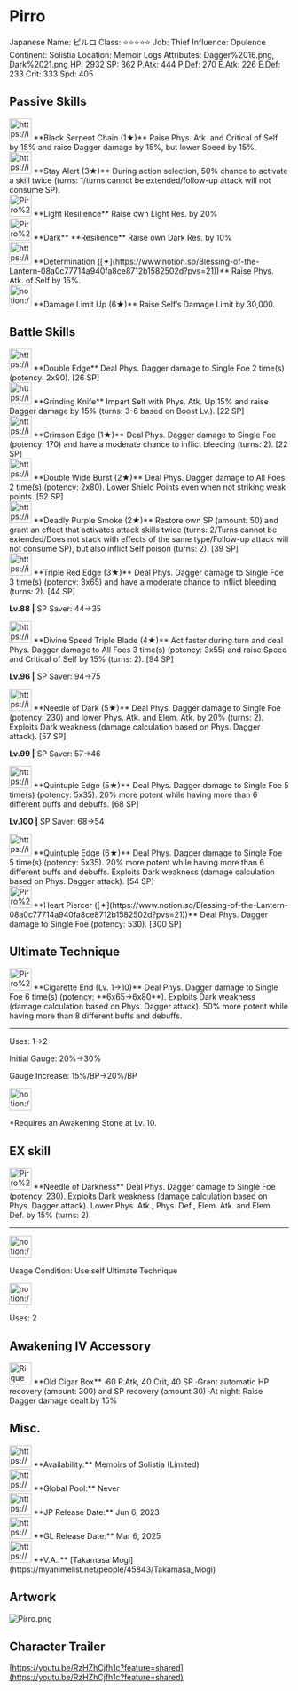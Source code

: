 # Pirro

Japanese Name: ピルロ
Class: ⭐️⭐️⭐️⭐️⭐️
Job: Thief
Influence: Opulence
Continent: Solistia
Location: Memoir Logs
Attributes: Dagger%2016.png, Dark%2021.png
HP: 2932
SP: 362
P.Atk: 444
P.Def: 270
E.Atk: 226
E.Def: 233
Crit: 333
Spd: 405

## Passive Skills

<aside>
<img src="https://img.game8.jp/6930264/24b55d7577091c0cb934eef83b75b2c5.png/show" alt="https://img.game8.jp/6930264/24b55d7577091c0cb934eef83b75b2c5.png/show" width="40px" /> **Black Serpent Chain (1★)**
Raise Phys. Atk. and Critical of Self by 15% and raise Dagger damage by 15%, but lower Speed by 15%.

</aside>

<aside>
<img src="https://img.game8.jp/6974757/32d91e4cab8447d366e20e2ffc44e560.png/show" alt="https://img.game8.jp/6974757/32d91e4cab8447d366e20e2ffc44e560.png/show" width="40px" /> **Stay Alert (3★)**
During action selection, 50% chance to activate a skill twice (turns: 1/turns cannot be extended/follow-up attack will not consume SP).

</aside>

<aside>
<img src="Pirro%2004f0886a45b248a1be8fcb9b16417e7a/Light_Resilience.png" alt="Pirro%2004f0886a45b248a1be8fcb9b16417e7a/Light_Resilience.png" width="40px" /> **Light Resilience**
Raise own Light Res. by 20%

</aside>

<aside>
<img src="Pirro%2004f0886a45b248a1be8fcb9b16417e7a/Dark_Resilience.png" alt="Pirro%2004f0886a45b248a1be8fcb9b16417e7a/Dark_Resilience.png" width="40px" /> **Dark** **Resilience**
Raise own Dark Res. by 10%

</aside>

<aside>
<img src="https://img.game8.jp/6930264/24b55d7577091c0cb934eef83b75b2c5.png/show" alt="https://img.game8.jp/6930264/24b55d7577091c0cb934eef83b75b2c5.png/show" width="40px" /> **Determination ([✦](https://www.notion.so/Blessing-of-the-Lantern-08a0c77714a940fa8ce8712b1582502d?pvs=21))**
Raise Phys. Atk. of Self by 15%.

</aside>

<aside>
<img src="notion://custom_emoji/2482af5e-3bb7-4af8-a110-df4150e44521/17debbc6-5396-80a6-933a-007af3a7f551" alt="notion://custom_emoji/2482af5e-3bb7-4af8-a110-df4150e44521/17debbc6-5396-80a6-933a-007af3a7f551" width="40px" /> **Damage Limit Up (6★)**
Raise Self’s Damage Limit by 30,000.

</aside>

## Battle Skills

<aside>
<img src="https://img.game8.jp/6907887/48cdac232c5e909334e2c46244ff75b5.png/show" alt="https://img.game8.jp/6907887/48cdac232c5e909334e2c46244ff75b5.png/show" width="40px" /> **Double Edge**
Deal Phys. Dagger damage to Single Foe 2 time(s) (potency: 2x90). [26 SP]

</aside>

<aside>
<img src="https://img.game8.jp/6909195/fb1af3b553f4112d4403e0f7452fd2a2.png/show" alt="https://img.game8.jp/6909195/fb1af3b553f4112d4403e0f7452fd2a2.png/show" width="40px" /> **Grinding Knife**
Impart Self with Phys. Atk. Up 15% and raise Dagger damage by 15% (turns: 3-6 based on Boost Lv.). [22 SP]

</aside>

<aside>
<img src="https://img.game8.jp/6907887/48cdac232c5e909334e2c46244ff75b5.png/show" alt="https://img.game8.jp/6907887/48cdac232c5e909334e2c46244ff75b5.png/show" width="40px" /> **Crimson Edge (1★)**
Deal Phys. Dagger damage to Single Foe (potency: 170) and have a moderate chance to inflict bleeding (turns: 2). [22 SP]

</aside>

<aside>
<img src="https://img.game8.jp/6907887/48cdac232c5e909334e2c46244ff75b5.png/show" alt="https://img.game8.jp/6907887/48cdac232c5e909334e2c46244ff75b5.png/show" width="40px" /> **Double Wide Burst (2★)**
Deal Phys. Dagger damage to All Foes 2 time(s) (potency: 2x80). Lower Shield Points even when not striking weak points. [52 SP]

</aside>

<aside>
<img src="https://img.game8.jp/6909197/4eaa54be6aac9c9c4a1b006531ef1771.png/show" alt="https://img.game8.jp/6909197/4eaa54be6aac9c9c4a1b006531ef1771.png/show" width="40px" /> **Deadly Purple Smoke (2★)**
Restore own SP (amount: 50) and grant an effect that activates attack skills twice (turns: 2/Turns cannot be extended/Does not stack with effects of the same type/Follow-up attack will not consume SP), but also inflict Self poison (turns: 2). [39 SP]

</aside>

<aside>
<img src="https://img.game8.jp/6907887/48cdac232c5e909334e2c46244ff75b5.png/show" alt="https://img.game8.jp/6907887/48cdac232c5e909334e2c46244ff75b5.png/show" width="40px" /> **Triple Red Edge (3★)**
Deal Phys. Dagger damage to Single Foe 3 time(s) (potency: 3x65) and have a moderate chance to inflict bleeding (turns: 2). [44 SP]

**Lv.88 |** SP Saver: 44→35

</aside>

<aside>
<img src="https://img.game8.jp/6907887/48cdac232c5e909334e2c46244ff75b5.png/show" alt="https://img.game8.jp/6907887/48cdac232c5e909334e2c46244ff75b5.png/show" width="40px" /> **Divine Speed Triple Blade (4★)**
Act faster during turn and deal Phys. Dagger damage to All Foes 3 time(s) (potency: 3x55) and raise Speed and Critical of Self by 15% (turns: 2). [94 SP]

**Lv.96 |** SP Saver: 94→75

</aside>

<aside>
<img src="https://img.game8.jp/6907887/48cdac232c5e909334e2c46244ff75b5.png/show" alt="https://img.game8.jp/6907887/48cdac232c5e909334e2c46244ff75b5.png/show" width="40px" /> **Needle of Dark (5★)**
Deal Phys. Dagger damage to Single Foe (potency: 230) and lower Phys. Atk. and Elem. Atk. by 20% (turns: 2). Exploits Dark weakness (damage calculation based on Phys. Dagger attack). [57 SP]

**Lv.99 |** SP Saver: 57→46

</aside>

<aside>
<img src="https://img.game8.jp/6907887/48cdac232c5e909334e2c46244ff75b5.png/show" alt="https://img.game8.jp/6907887/48cdac232c5e909334e2c46244ff75b5.png/show" width="40px" /> **Quintuple Edge (5★)**
Deal Phys. Dagger damage to Single Foe 5 time(s) (potency: 5x35). 20% more potent while having more than 6 different buffs and debuffs. [68 SP]

**Lv.100 |** SP Saver: 68→54

<aside>
<img src="https://img.game8.jp/6907887/48cdac232c5e909334e2c46244ff75b5.png/show" alt="https://img.game8.jp/6907887/48cdac232c5e909334e2c46244ff75b5.png/show" width="40px" /> **Quintuple Edge (6★)**
Deal Phys. Dagger damage to Single Foe 5 time(s) (potency: 5x35). 20% more potent while having more than 6 different buffs and debuffs. Exploits Dark weakness (damage calculation based on Phys. Dagger attack). [54 SP]

</aside>

</aside>

<aside>
<img src="Pirro%2004f0886a45b248a1be8fcb9b16417e7a/Dagger.png" alt="Pirro%2004f0886a45b248a1be8fcb9b16417e7a/Dagger.png" width="40px" /> **Heart Piercer ([✦](https://www.notion.so/Blessing-of-the-Lantern-08a0c77714a940fa8ce8712b1582502d?pvs=21))**
Deal Phys. Dagger damage to Single Foe (potency: 530). [300 SP]

</aside>

## Ultimate Technique

<aside>
<img src="Pirro%2004f0886a45b248a1be8fcb9b16417e7a/Dagger%201.png" alt="Pirro%2004f0886a45b248a1be8fcb9b16417e7a/Dagger%201.png" width="40px" /> **Cigarette End (Lv. 1→10)**
Deal Phys. Dagger damage to Single Foe 6 time(s) (potency: **6x65→6x80**). Exploits Dark weakness (damage calculation based on Phys. Dagger attack). 50% more potent while having more than 8 different buffs and debuffs.

---

Uses:
1→2

Initial Gauge:
20%→30%

Gauge Increase:
15%/BP→20%/BP

<aside>
<img src="notion://custom_emoji/2482af5e-3bb7-4af8-a110-df4150e44521/182ebbc6-5396-80af-9978-007ac248795b" alt="notion://custom_emoji/2482af5e-3bb7-4af8-a110-df4150e44521/182ebbc6-5396-80af-9978-007ac248795b" width="40px" />

*Requires an Awakening Stone at Lv. 10.

</aside>

</aside>

## EX skill

<aside>
<img src="Pirro%2004f0886a45b248a1be8fcb9b16417e7a/Dagger%201.png" alt="Pirro%2004f0886a45b248a1be8fcb9b16417e7a/Dagger%201.png" width="40px" /> **Needle of Darkness**
Deal Phys. Dagger damage to Single Foe (potency: 230). Exploits Dark weakness (damage calculation based on Phys. Dagger attack). Lower Phys. Atk., Phys. Def., Elem. Atk. and Elem. Def. by 15% (turns: 2).

---

<aside>
<img src="notion://custom_emoji/2482af5e-3bb7-4af8-a110-df4150e44521/137ebbc6-5396-802c-b9bc-007a54884b6f" alt="notion://custom_emoji/2482af5e-3bb7-4af8-a110-df4150e44521/137ebbc6-5396-802c-b9bc-007a54884b6f" width="40px" />

Usage Condition: Use self Ultimate Technique

</aside>

<aside>
<img src="notion://custom_emoji/2482af5e-3bb7-4af8-a110-df4150e44521/137ebbc6-5396-80ba-9f36-007a936447ac" alt="notion://custom_emoji/2482af5e-3bb7-4af8-a110-df4150e44521/137ebbc6-5396-80ba-9f36-007a936447ac" width="40px" />

Uses: 2

</aside>

</aside>

## Awakening IV Accessory

<aside>
<img src="Rique%2003cb41beb766464083f85e40d3bfaf82/Awakening_IV.png" alt="Rique%2003cb41beb766464083f85e40d3bfaf82/Awakening_IV.png" width="40px" /> **Old Cigar Box**
·60 P.Atk, 40 Crit, 40 SP
·Grant automatic HP recovery (amount: 300) and SP recovery (amount 30)
·At night: Raise Dagger damage dealt by 15%

</aside>

## Misc.

<aside>
<img src="https://www.notion.so/icons/gift_gray.svg" alt="https://www.notion.so/icons/gift_gray.svg" width="40px" /> **Availability:** Memoirs of Solistia (Limited)

</aside>

<aside>
<img src="https://www.notion.so/icons/globe_gray.svg" alt="https://www.notion.so/icons/globe_gray.svg" width="40px" /> **Global Pool:** Never

</aside>

<aside>
<img src="https://www.notion.so/icons/calendar_red.svg" alt="https://www.notion.so/icons/calendar_red.svg" width="40px" /> **JP Release Date:**
Jun 6, 2023

</aside>

<aside>
<img src="https://www.notion.so/icons/calendar_blue.svg" alt="https://www.notion.so/icons/calendar_blue.svg" width="40px" /> **GL Release Date:**
Mar 6, 2025

</aside>

<aside>
<img src="https://www.notion.so/icons/microphone_gray.svg" alt="https://www.notion.so/icons/microphone_gray.svg" width="40px" /> **V.A.:** [Takamasa Mogi](https://myanimelist.net/people/45843/Takamasa_Mogi)

</aside>

## Artwork

![Pirro.png](Pirro%2004f0886a45b248a1be8fcb9b16417e7a/Pirro.png)

## Character Trailer

[https://youtu.be/RzHZhCjfh1c?feature=shared](https://youtu.be/RzHZhCjfh1c?feature=shared)